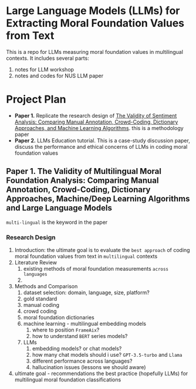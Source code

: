 # Large Language Models (LLMs) for Extracting Moral Foundation Values from Text
This is a repo for LLMs measuring moral foundation values in multilingual contexts. It includes several parts: 
1. notes for LLM workshop
2. notes and codes for NUS LLM paper 

# Project Plan
* __Paper 1.__ Replicate the research design of [The Validity of Sentiment Analysis: Comparing Manual Annotation, Crowd-Coding, Dictionary Approaches, and Machine Learning Algorithms](https://doi.org/10.1080/19312458.2020.1869198). this is a methodology paper
* __Paper 2.__ LLMs Education tutorial. This is a case-study discussion paper, discuss the performance and ethical concerns of LLMs in coding moral foundation values

## Paper 1. The Validity of Multilingual Moral Foundation Analysis: Comparing Manual Annotation, Crowd-Coding, Dictionary Approaches, Machine/Deep Learning Algorithms and Large Language Models

`multi-lingual` is the keyword in the paper

### Research Design 
1. Introduction: the ultimate goal is to evaluate the `best approach` of coding moral foundation values from text in `multilingual` contexts
2. Literature Review
    1. existing methods of moral foundation measurements `across languages`
    2. 
3. Methods and Comparison
    1. dataset selection: domain, language, size, platform?
    2. gold standard 
    3. manual coding
    4. crowd coding
    5. moral foundation dictionaries 
    6. machine learning - multilingual embedding models 
        1. where to position `FrameAix`?
        2. how to understand `BERT` series models?
    7. LLMs 
        1. embedding models? or chat models?
        2. how many chat models should i use? `GPT-3.5-turbo` and `Llama`
        3. different performance across languages?
        4. hallucination issues (lessons we should aware)
4. ultimate goal - recommendations the best practice (hopefully LLMs) for multilingual moral foundation classifications


###